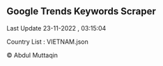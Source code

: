 

## Google Trends Keywords Scraper 
 
Last Update 23-11-2022 , 03:15:04

Country List :
VIETNAM.json



© Abdul Muttaqin 
